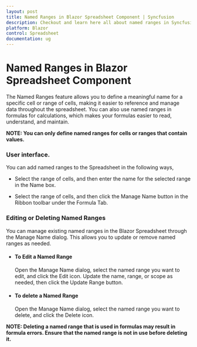 ```yaml
---
layout: post
title: Named Ranges in Blazor Spreadsheet Component | Syncfusion
description: Checkout and learn here all about named ranges in Syncfusion Blazor Spreadsheet component and more | Syncfusion.
platform: Blazor
control: Spreadsheet
documentation: ug
---
```


# Named Ranges in Blazor Spreadsheet Component

The Named Ranges feature allows you to define a meaningful name for a specific cell or range of cells, making it easier to reference and manage data throughout the spreadsheet. You can also use named ranges in formulas for calculations, which makes your formulas easier to read, understand, and maintain.

**NOTE: You can only define named ranges for cells or ranges that contain values.**

### User interface.

You can add named ranges to the Spreadsheet in the following ways,

* Select the range of cells, and then enter the name for the selected range in the Name box.

* Select the range of cells, and then click the Manage Name button in the Ribbon toolbar under the Formula Tab.

### Editing or Deleting Named Ranges

You can manage existing named ranges in the Blazor Spreadsheet through the Manage Name dialog. This allows you to update or remove named ranges as needed.

* #### To Edit a Named Range
  Open the Manage Name dialog, select the named range you want to edit, and click the Edit icon. Update the name, range, or scope as needed, then click the Update Range button.
* #### To delete a Named Range
  Open the Manage Name dialog, select the named range you want to delete, and click the Delete icon.

**NOTE: Deleting a named range that is used in formulas may result in formula errors. Ensure that the named range is not in use before deleting it.**